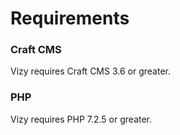 # Requirements

### Craft CMS
Vizy requires Craft CMS 3.6 or greater.

### PHP
Vizy requires PHP 7.2.5 or greater.
